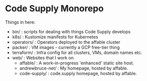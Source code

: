 # Code Supply Monorepo

Things in here:

- bin/ : scripts for dealing with things Code Supply develops
- k8s/ : Kustomize manifests for Kubernetes
- operators/ : Operators deployed to the affable cluster
- packer/ : VM images - currently a GCP free-tier thing
- terraform/ : Infra config for all clusters, VMs, domain names etc.
- web/ : Websites that I work on
  - affable/ : A work-in-progress 'enhanced' static site host.
  - andrewbruce-net/ : My homepage, hosted by affable.
  - code-supply/ : code.supply homepage, hosted by affable.
